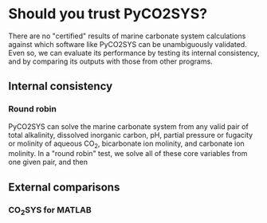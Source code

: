 # Should you trust PyCO2SYS?

There are no "certified" results of marine carbonate system calculations against which software like PyCO2SYS can be unambiguously validated.  Even so, we can evaluate its performance by testing its internal consistency, and by comparing its outputs with those from other programs.

## Internal consistency

### Round robin

PyCO2SYS can solve the marine carbonate system from any valid pair of total alkalinity, dissolved inorganic carbon, pH, partial pressure or fugacity or molinity of aqueous CO<sub>2</sub>, bicarbonate ion molinity, and carbonate ion molinity.  In a "round robin" test, we solve all of these core variables from one given pair, and then

## External comparisons

### CO<sub>2</sub>SYS for MATLAB
